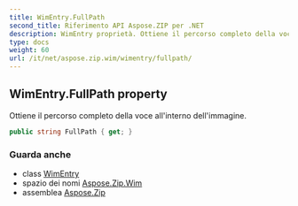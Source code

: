 ```yaml
---
title: WimEntry.FullPath
second_title: Riferimento API Aspose.ZIP per .NET
description: WimEntry proprietà. Ottiene il percorso completo della voce allinterno dellimmagine.
type: docs
weight: 60
url: /it/net/aspose.zip.wim/wimentry/fullpath/
---
```

## WimEntry.FullPath property

Ottiene il percorso completo della voce all'interno dell'immagine.

```csharp
public string FullPath { get; }
```

### Guarda anche

* class [WimEntry](../)
* spazio dei nomi [Aspose.Zip.Wim](../../wimentry/)
* assemblea [Aspose.Zip](../../../)



